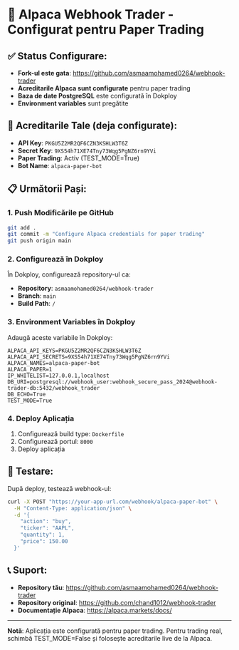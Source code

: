 # 🚀 Alpaca Webhook Trader - Configurat pentru Paper Trading

## ✅ Status Configurare:
- **Fork-ul este gata**: https://github.com/asmaamohamed0264/webhook-trader
- **Acreditarile Alpaca sunt configurate** pentru paper trading
- **Baza de date PostgreSQL** este configurată în Dokploy
- **Environment variables** sunt pregătite

## 🔑 Acreditarile Tale (deja configurate):
- **API Key**: `PKGU5Z2MR2QF6CZN3KSHLW3T6Z`
- **Secret Key**: `9XS54h71XE74Tny73Wqg5PgNZ6rn9YVi`
- **Paper Trading**: Activ (TEST_MODE=True)
- **Bot Name**: `alpaca-paper-bot`

## 📋 Următorii Pași:

### 1. Push Modificările pe GitHub
```bash
git add .
git commit -m "Configure Alpaca credentials for paper trading"
git push origin main
```

### 2. Configurează în Dokploy
În Dokploy, configurează repository-ul ca:
- **Repository**: `asmaamohamed0264/webhook-trader`
- **Branch**: `main`
- **Build Path**: `/`

### 3. Environment Variables în Dokploy
Adaugă aceste variabile în Dokploy:
```
ALPACA_API_KEYS=PKGU5Z2MR2QF6CZN3KSHLW3T6Z
ALPACA_API_SECRETS=9XS54h71XE74Tny73Wqg5PgNZ6rn9YVi
ALPACA_NAMES=alpaca-paper-bot
ALPACA_PAPER=1
IP_WHITELIST=127.0.0.1,localhost
DB_URI=postgresql://webhook_user:webhook_secure_pass_2024@webhook-trader-db:5432/webhook_trader
DB_ECHO=True
TEST_MODE=True
```

### 4. Deploy Aplicația
1. Configurează build type: `Dockerfile`
2. Configurează portul: `8000`
3. Deploy aplicația

## 🧪 Testare:
După deploy, testează webhook-ul:
```bash
curl -X POST "https://your-app-url.com/webhook/alpaca-paper-bot" \
  -H "Content-Type: application/json" \
  -d '{
    "action": "buy",
    "ticker": "AAPL",
    "quantity": 1,
    "price": 150.00
  }'
```

## 📞 Suport:
- **Repository tău**: https://github.com/asmaamohamed0264/webhook-trader
- **Repository original**: https://github.com/chand1012/webhook-trader
- **Documentație Alpaca**: https://alpaca.markets/docs/

---
**Notă**: Aplicația este configurată pentru paper trading. Pentru trading real, schimbă TEST_MODE=False și folosește acreditarile live de la Alpaca.
